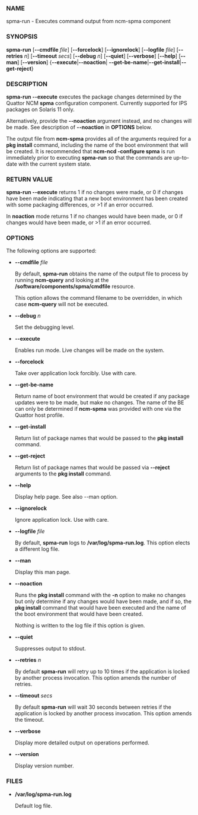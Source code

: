 
### NAME

spma-run - Executes command output from ncm-spma component

### SYNOPSIS

**spma-run** \[**--cmdfile** _file_\] \[**--forcelock**\] \[**--ignorelock**\]
            \[**--logfile** _file_\] \[**--retries** _n_\]
            \[**--timeout** _secs_\] \[**--debug** _n_\] \[**--quiet**\]
            \[**--verbose**\] \[**--help**\] \[**--man**\] \[**--version**\]
            {**--execute**|**--noaction**|
               **--get-be-name**|**--get-install**|**--get-reject**}

### DESCRIPTION

**spma-run --execute** executes the package changes determined by the
Quattor NCM **spma** configuration component.  Currently supported
for IPS packages on Solaris 11 only.

Alternatively, provide the **--noaction** argument instead, and no changes
will be made.  See description of **--noaction** in **OPTIONS** below.

The output file from **ncm-spma** provides all of the
arguments required for a **pkg install** command, including
the name of the boot environment that will be created.  It is
recommended that **ncm-ncd -configure spma** is run immediately
prior to executing **spma-run** so that the commands are
up-to-date with the current system state.

### RETURN VALUE

**spma-run --execute** returns 1 if no changes were made, or 0 if changes
have been made indicating that a new boot environment has
been created with some packaging differences, or >1 if an error
occurred.

In **noaction** mode returns 1 if no changes would have been made,
or 0 if changes would have been made, or >1 if an error occurred.

### OPTIONS

The following options are supported:

- **--cmdfile** _file_

    By default, **spma-run** obtains the name of the output file
    to process by running **ncm-query** and looking at the
    **/software/components/spma/cmdfile** resource.

    This option allows the command filename to be overridden,
    in which case **ncm-query** will not be executed.

- **--debug** _n_

    Set the debugging level.

- **--execute**

    Enables run mode.  Live changes will be made on the system.

- **--forcelock**

    Take over application lock forcibly.  Use with care.

- **--get-be-name**

    Return name of boot environment that would be created if any
    package updates were to be made, but make no changes.  The name
    of the BE can only be determined if **ncm-spma** was provided
    with one via the Quattor host profile.

- **--get-install**

    Return list of package names that would be passed to the **pkg install**
    command.

- **--get-reject**

    Return list of package names that would be passed via **--reject**
    arguments to the **pkg install** command.

- **--help**

    Display help page.  See also --man option.

- **--ignorelock**

    Ignore application lock.  Use with care.

- **--logfile** _file_

    By default, **spma-run** logs to **/var/log/spma-run.log**.  This
    option elects a different log file.

- **--man**

    Display this man page.

- **--noaction**

    Runs the **pkg install** command with the **-n** option to
    make no changes but only determine if any changes would
    have been made, and if so, the **pkg install** command that
    would have been executed and the name of the boot environment
    that would have been created.

    Nothing is written to the log file if this option is given.

- **--quiet**

    Suppresses output to stdout.

- **--retries** _n_

    By default **spma-run** will retry up to 10 times if the application
    is locked by another process invocation.  This option amends the number
    of retries.

- **--timeout** _secs_

    By default **spma-run** will wait 30 seconds between retries if the
    application is locked by another process invocation.  This option amends
    the timeout.

- **--verbose**

    Display more detailed output on operations performed.

- **--version**

    Display version number.

### FILES

- **/var/log/spma-run.log**

    Default log file.
